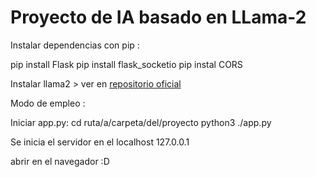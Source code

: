 <h1> Proyecto de IA basado en LLama-2</h1>

Instalar dependencias
con pip : 

pip install Flask
pip install flask_socketio
pip instal CORS

Instalar llama2 > ver en <a href="https://github.com/abetlen/llama-cpp-python">repositorio oficial </a>

Modo de empleo : 

Iniciar app.py: 
cd ruta/a/carpeta/del/proyecto
python3 ./app.py 

Se inicia el servidor en el localhost 127.0.0.1

abrir en el navegador :D 
